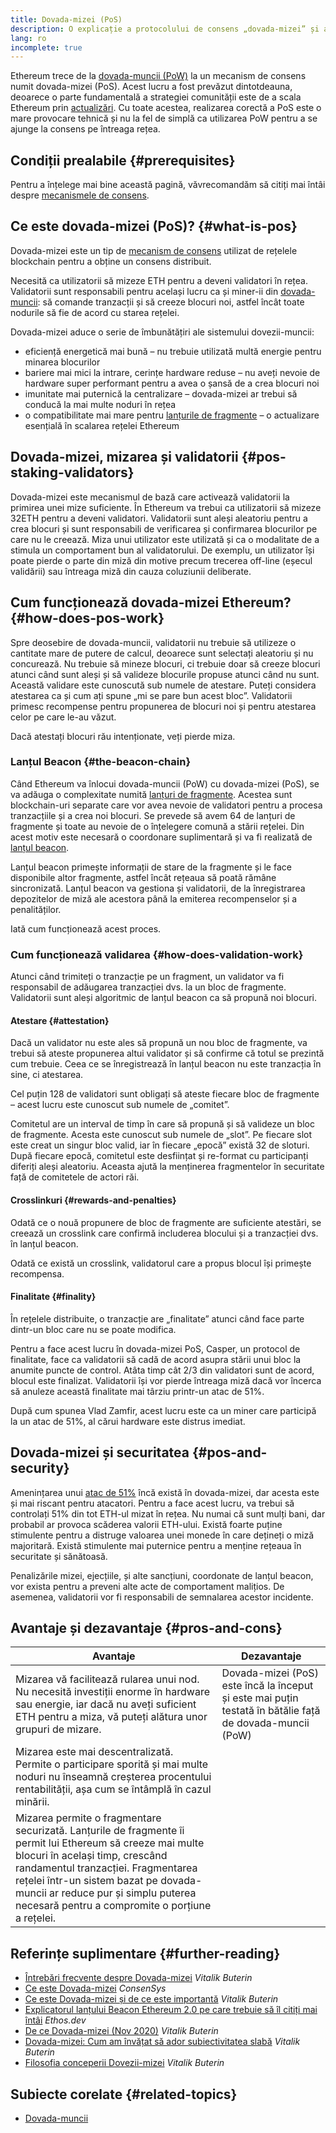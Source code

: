 ```yaml
---
title: Dovada-mizei (PoS)
description: O explicație a protocolului de consens „dovada-mizei” și a rolului său în Ethereum.
lang: ro
incomplete: true
---
```


Ethereum trece de la [dovada-muncii (PoW)](/developers/docs/consensus-mechanisms/pow/) la un mecanism de consens numit dovada-mizei (PoS). Acest lucru a fost prevăzut dintotdeauna, deoarece o parte fundamentală a strategiei comunității este de a scala Ethereum prin [actualizări](/roadmap/). Cu toate acestea, realizarea corectă a PoS este o mare provocare tehnică și nu la fel de simplă ca utilizarea PoW pentru a se ajunge la consens pe întreaga rețea.

## Condiții prealabile {#prerequisites}

Pentru a înțelege mai bine această pagină, văvrecomandăm să citiți mai întâi despre [mecanismele de consens](/developers/docs/consensus-mechanisms/).

## Ce este dovada-mizei (PoS)? {#what-is-pos}

Dovada-mizei este un tip de [mecanism de consens](/developers/docs/consensus-mechanisms/) utilizat de rețelele blockchain pentru a obține un consens distribuit.

Necesită ca utilizatorii să mizeze ETH pentru a deveni validatori în rețea. Validatorii sunt responsabili pentru același lucru ca și miner-ii din [dovada-muncii](/developers/docs/consensus-mechanisms/pow/): să comande tranzacții și să creeze blocuri noi, astfel încât toate nodurile să fie de acord cu starea rețelei.

Dovada-mizei aduce o serie de îmbunătățiri ale sistemului dovezii-muncii:

- eficiență energetică mai bună – nu trebuie utilizată multă energie pentru minarea blocurilor
- bariere mai mici la intrare, cerințe hardware reduse – nu aveți nevoie de hardware super performant pentru a avea o șansă de a crea blocuri noi
- imunitate mai puternică la centralizare – dovada-mizei ar trebui să conducă la mai multe noduri în rețea
- o compatibilitate mai mare pentru [lanțurile de fragmente](/roadmap/danksharding/) – o actualizare esențială în scalarea rețelei Ethereum

## Dovada-mizei, mizarea și validatorii {#pos-staking-validators}

Dovada-mizei este mecanismul de bază care activează validatorii la primirea unei mize suficiente. În Ethereum va trebui ca utilizatorii să mizeze 32ETH pentru a deveni validatori. Validatorii sunt aleși aleatoriu pentru a crea blocuri și sunt responsabili de verificarea și confirmarea blocurilor pe care nu le creează. Miza unui utilizator este utilizată și ca o modalitate de a stimula un comportament bun al validatorului. De exemplu, un utilizator își poate pierde o parte din miză din motive precum trecerea off-line (eșecul validării) sau întreaga miză din cauza coluziunii deliberate.

## Cum funcționează dovada-mizei Ethereum? {#how-does-pos-work}

Spre deosebire de dovada-muncii, validatorii nu trebuie să utilizeze o cantitate mare de putere de calcul, deoarece sunt selectați aleatoriu și nu concurează. Nu trebuie să mineze blocuri, ci trebuie doar să creeze blocuri atunci când sunt aleși și să valideze blocurile propuse atunci când nu sunt. Această validare este cunoscută sub numele de atestare. Puteți considera atestarea ca și cum ați spune „mi se pare bun acest bloc”. Validatorii primesc recompense pentru propunerea de blocuri noi și pentru atestarea celor pe care le-au văzut.

Dacă atestați blocuri rău intenționate, veți pierde miza.

### Lanțul Beacon {#the-beacon-chain}

Când Ethereum va înlocui dovada-muncii (PoW) cu dovada-mizei (PoS), se va adăuga o complexitate numită [lanțuri de fragmente](/roadmap/danksharding/). Acestea sunt blockchain-uri separate care vor avea nevoie de validatori pentru a procesa tranzacțiile și a crea noi blocuri. Se prevede să avem 64 de lanțuri de fragmente și toate au nevoie de o înțelegere comună a stării rețelei. Din acest motiv este necesară o coordonare suplimentară și va fi realizată de [lanțul beacon](/roadmap/beacon-chain/).

Lanțul beacon primește informații de stare de la fragmente și le face disponibile altor fragmente, astfel încât rețeaua să poată rămâne sincronizată. Lanțul beacon va gestiona și validatorii, de la înregistrarea depozitelor de miză ale acestora până la emiterea recompenselor și a penalităților.

Iată cum funcționează acest proces.

### Cum funcționează validarea {#how-does-validation-work}

Atunci când trimiteți o tranzacție pe un fragment, un validator va fi responsabil de adăugarea tranzacției dvs. la un bloc de fragmente. Validatorii sunt aleși algoritmic de lanțul beacon ca să propună noi blocuri.

#### Atestare {#attestation}

Dacă un validator nu este ales să propună un nou bloc de fragmente, va trebui să ateste propunerea altui validator și să confirme că totul se prezintă cum trebuie. Ceea ce se înregistrează în lanțul beacon nu este tranzacția în sine, ci atestarea.

Cel puțin 128 de validatori sunt obligați să ateste fiecare bloc de fragmente – acest lucru este cunoscut sub numele de „comitet”.

Comitetul are un interval de timp în care să propună și să valideze un bloc de fragmente. Acesta este cunoscut sub numele de „slot”. Pe fiecare slot este creat un singur bloc valid, iar în fiecare „epocă” există 32 de sloturi. După fiecare epocă, comitetul este desființat și re-format cu participanți diferiți aleși aleatoriu. Aceasta ajută la menținerea fragmentelor în securitate față de comitetele de actori răi.

#### Crosslinkuri {#rewards-and-penalties}

Odată ce o nouă propunere de bloc de fragmente are suficiente atestări, se creează un crosslink care confirmă includerea blocului și a tranzacției dvs. în lanțul beacon.

Odată ce există un crosslink, validatorul care a propus blocul își primește recompensa.

#### Finalitate {#finality}

În rețelele distribuite, o tranzacție are „finalitate” atunci când face parte dintr-un bloc care nu se poate modifica.

Pentru a face acest lucru în dovada-mizei PoS, Casper, un protocol de finalitate, face ca validatorii să cadă de acord asupra stării unui bloc la anumite puncte de control. Atâta timp cât 2/3 din validatori sunt de acord, blocul este finalizat. Validatorii își vor pierde întreaga miză dacă vor încerca să anuleze această finalitate mai târziu printr-un atac de 51%.

După cum spunea Vlad Zamfir, acest lucru este ca un miner care participă la un atac de 51%, al cărui hardware este distrus imediat.

## Dovada-mizei și securitatea {#pos-and-security}

Amenințarea unui [atac de 51%](https://www.investopedia.com/terms/1/51-attack.asp) încă există în dovada-mizei, dar acesta este și mai riscant pentru atacatori. Pentru a face acest lucru, va trebui să controlați 51% din tot ETH-ul mizat în rețea. Nu numai că sunt mulți bani, dar probabil ar provoca scăderea valorii ETH-ului. Există foarte puține stimulente pentru a distruge valoarea unei monede în care dețineți o miză majoritară. Există stimulente mai puternice pentru a menține rețeaua în securitate și sănătoasă.

Penalizările mizei, ejecțiile, și alte sancțiuni, coordonate de lanțul beacon, vor exista pentru a preveni alte acte de comportament malițios. De asemenea, validatorii vor fi responsabili de semnalarea acestor incidente.

## Avantaje și dezavantaje {#pros-and-cons}

| Avantaje                                                                                                                                                                                                                                                                                                             | Dezavantaje                                                                                              |
| -------------------------------------------------------------------------------------------------------------------------------------------------------------------------------------------------------------------------------------------------------------------------------------------------------------------- | -------------------------------------------------------------------------------------------------------- |
| Mizarea vă facilitează rularea unui nod. Nu necesită investiții enorme în hardware sau energie, iar dacă nu aveți suficient ETH pentru a miza, vă puteți alătura unor grupuri de mizare.                                                                                                                             | Dovada-mizei (PoS) este încă la început și este mai puțin testată în bătălie față de dovada-muncii (PoW) |
| Mizarea este mai descentralizată. Permite o participare sporită și mai multe noduri nu înseamnă creșterea procentului rentabilității, așa cum se întâmplă în cazul minării.                                                                                                                                          |                                                                                                          |
| Mizarea permite o fragmentare securizată. Lanțurile de fragmente îi permit lui Ethereum să creeze mai multe blocuri în același timp, crescând randamentul tranzacției. Fragmentarea rețelei într-un sistem bazat pe dovada-muncii ar reduce pur și simplu puterea necesară pentru a compromite o porțiune a rețelei. |                                                                                                          |

## Referințe suplimentare {#further-reading}

- [Întrebări frecvente despre Dovada-mizei](https://vitalik.eth.limo/general/2017/12/31/pos_faq.html) _Vitalik Buterin_
- [Ce este Dovada-mizei](https://consensys.net/blog/blockchain-explained/what-is-proof-of-stake/) _ConsenSys_
- [Ce este Dovada-mizei și de ce este importantă](https://bitcoinmagazine.com/culture/what-proof-of-stake-is-and-why-it-matters-1377531463) _Vitalik Buterin_
- [Explicatorul lanțului Beacon Ethereum 2.0 pe care trebuie să îl citiți mai întâi](https://ethos.dev/beacon-chain/) _Ethos.dev_
- [De ce Dovada-mizei (Nov 2020)](https://vitalik.eth.limo/general/2020/11/06/pos2020.html) _VitaIik Buterin_
- [Dovada-mizei: Cum am învățat să ador subiectivitatea slabă](https://blog.ethereum.org/2014/11/25/proof-stake-learned-love-weak-subjectivity/) _Vitalik Buterin_
- [Filosofia conceperii Dovezii-mizei](https://medium.com/@VitalikButerin/a-proof-of-stake-design-philosophy-506585978d51) _Vitalik Buterin_

## Subiecte corelate {#related-topics}

- [Dovada-muncii](/developers/docs/consensus-mechanisms/pow/)
